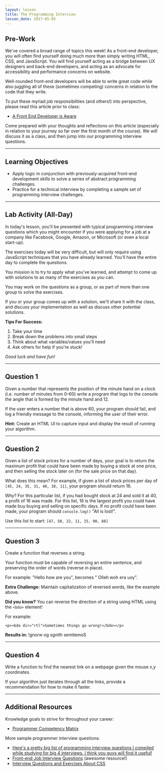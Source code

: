 ```yaml
---
layout: lesson
title: The Programming Interview
lesson_date: 2017-05-05
---
```


## Pre-Work

We've covered a broad range of topics this week! As a front-end developer, you will often find yourself doing much more than simply writing HTML, CSS, and JavaScript. You will find yourself acting as a bridge between UX designers and back-end developers, and acting as an advocate for accessibility and performance concerns on website.

Well-rounded front-end developers will be able to write great code while also juggling all of these (sometimes competing) concerns in relation to the code that they write.

To put these myriad job responsibilities (and others!) into perspective, please read this article prior to class:

- [A Front End Developer is Aware](https://css-tricks.com/front-end-developer-aware/)

Come prepared with your thoughts and reflections on this article (especially in relation to your journey so far over the first month of the course). We will discuss it as a class, and then jump into our programming interview questions.

---

## Learning Objectives

- Apply logic in conjunction with previously-acquired front-end development skills to solve a series of abstract programming challenges.
- Practice for a technical interview by completing a sample set of programming interview challenges.

---

## Lab Activity (All-Day)

In today's lesson, you'll be presented with typical programming interview questions which you might encounter if you were applying for a job at a company like Facebook, Google, Amazon, or Microsoft (or even a local start-up).

The exercises today will be very difficult, but will only require using JavaScript techniques that you have already learned. You'll have the entire day to complete the questions.

You mission is to try to apply what you've learned, and attempt to come up with solutions to as many of the exercises as you can.

You may work on the questions as a group, or as part of more than one group to solve the exercises.

If you or your group comes up with a solution, we'll share it with the class, and discuss your implementation as well as discuss other potential solutions.

**Tips For Success:**

1. Take your time
2. Break down the problems into small steps
3. Think about what variables/values you'll need
4. Ask others for help if you're stuck!

*Good luck and have fun!*

---

## Question 1

Given a number that represents the position of the minute hand on a clock (i.e. number of minutes from 0&ndash;60) write a program that logs to the console the angle that is formed by the minute hand and 12.

If the user enters a number that is above 60, your program should fail, and log a friendly message to the console, informing the user of their error.

**Hint:** Create an HTML UI to capture input and display the result of running your algorithm.

---

## Question 2

Given a list of stock prices for a number of days, your goal is to return the maximum profit that could have been made by buying a stock at one price, and then selling the stock later on (for the sale price on that day).

What does this mean? For example, if given a list of stock prices per day of `[45, 24, 35, 31, 40, 38, 11]`, your program should return 16.

Why? For this particular list, if you had bought stock at 24 and sold it at 40, a profit of 16 was made. For this list, 16 is the largest profit you could have made buy buying and selling on specific days. If no profit could have been made, your program should `console.log()` "All is lost!".

Use this list to start: `[47, 50, 22, 11, 15, 90, 88]`

---

## Question 3

Create a function that reverses a string.

Your function must be capable of reversing an entire sentence, and preserving the order of words (reverse in place).<br/>

For example: "Hello how are you", becomes " Olleh woh era uoy".

**Extra Challenge:** Maintain capitalization of reversed words, like the example above.

**Did you know?** You can reverse the direction of a string using HTML using the `<bdo>` element!<br/>

For example:

`<p><bdo dir="rtl">Sometimes things go wrong!</bdo></p>` <br/>

**Results in:** !gnorw og sgnith semitemoS

---

## Question 4

Write a function to find the nearest link on a webpage given the mouse x,y coordinates.

If your algorithm just iterates through all the links, provide a recommendation for how to make it faster.

---

## Additional Resources

Knowledge goals to strive for throughout your career:

- [Programmer Competency Matrix](http://sijinjoseph.com/programmer-competency-matrix/)

More sample programmer interview questions:

- [Here's a pretty big list of programming interview questions I compiled while studying for big 4 interviews. I think you guys will find it useful!](https://www.reddit.com/r/cscareerquestions/comments/20ahfq/heres_a_pretty_big_list_of_programming_interview/)
- [Front-end Job Interview Questions](https://github.com/h5bp/Front-end-Developer-Interview-Questions) (awesome resource!)
- [Interview Questions and Exercises About CSS](https://css-tricks.com/interview-questions-css/)
